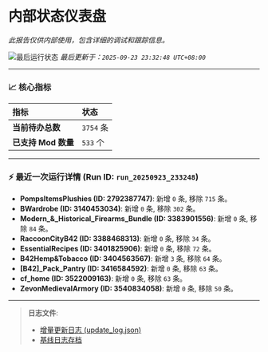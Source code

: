 # 内部状态仪表盘

*此报告仅供内部使用，包含详细的调试和跟踪信息。*

![最后运行状态](https://img.shields.io/badge/Last%20Run-Success-green)
*最后更新于：`2025-09-23 23:32:48 UTC+08:00`*

---

### 📈 **核心指标**

| 指标 | 状态 |
| :--- | :--- |
| **当前待办总数** | ``3754`` 条 |
| **已支持 Mod 数量** | ``533`` 个 |

---

### ⚡ **最近一次运行详情 (Run ID: ``run_20250923_233248``)**

*   **PompsItemsPlushies (ID: 2792387747)**: 新增 `0` 条, 移除 `715` 条。
*   **BWardrobe (ID: 3140453034)**: 新增 `0` 条, 移除 `302` 条。
*   **Modern_&_Historical_Firearms_Bundle (ID: 3383901556)**: 新增 `0` 条, 移除 `84` 条。
*   **RaccoonCityB42 (ID: 3388468313)**: 新增 `0` 条, 移除 `34` 条。
*   **EssentialRecipes (ID: 3401825906)**: 新增 `0` 条, 移除 `72` 条。
*   **B42Hemp&Tobacco (ID: 3404563567)**: 新增 `3` 条, 移除 `64` 条。
*   **[B42]_Pack_Pantry (ID: 3416584592)**: 新增 `0` 条, 移除 `63` 条。
*   **cf_home (ID: 3522009163)**: 新增 `0` 条, 移除 `63` 条。
*   **ZevonMedievalArmory (ID: 3540834058)**: 新增 `0` 条, 移除 `50` 条。

---

> **日志文件**:
> *   [增量更新日志 (update_log.json)](../data/logs/update_log.json)
> *   [基线日志存档](../data/logs/archive/)
